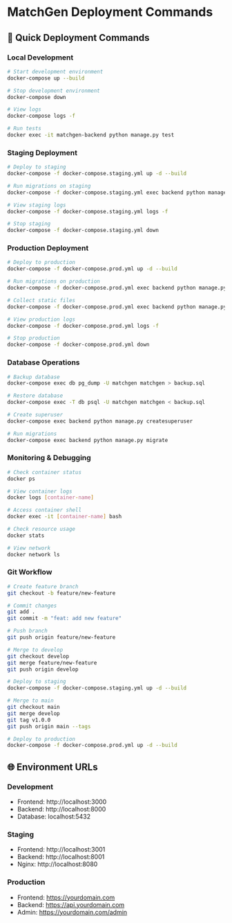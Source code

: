 # MatchGen Deployment Commands

## 🚀 Quick Deployment Commands

### Local Development
```bash
# Start development environment
docker-compose up --build

# Stop development environment
docker-compose down

# View logs
docker-compose logs -f

# Run tests
docker exec -it matchgen-backend python manage.py test
```

### Staging Deployment
```bash
# Deploy to staging
docker-compose -f docker-compose.staging.yml up -d --build

# Run migrations on staging
docker-compose -f docker-compose.staging.yml exec backend python manage.py migrate

# View staging logs
docker-compose -f docker-compose.staging.yml logs -f

# Stop staging
docker-compose -f docker-compose.staging.yml down
```

### Production Deployment
```bash
# Deploy to production
docker-compose -f docker-compose.prod.yml up -d --build

# Run migrations on production
docker-compose -f docker-compose.prod.yml exec backend python manage.py migrate

# Collect static files
docker-compose -f docker-compose.prod.yml exec backend python manage.py collectstatic --noinput

# View production logs
docker-compose -f docker-compose.prod.yml logs -f

# Stop production
docker-compose -f docker-compose.prod.yml down
```

### Database Operations
```bash
# Backup database
docker-compose exec db pg_dump -U matchgen matchgen > backup.sql

# Restore database
docker-compose exec -T db psql -U matchgen matchgen < backup.sql

# Create superuser
docker-compose exec backend python manage.py createsuperuser

# Run migrations
docker-compose exec backend python manage.py migrate
```

### Monitoring & Debugging
```bash
# Check container status
docker ps

# View container logs
docker logs [container-name]

# Access container shell
docker exec -it [container-name] bash

# Check resource usage
docker stats

# View network
docker network ls
```

### Git Workflow
```bash
# Create feature branch
git checkout -b feature/new-feature

# Commit changes
git add .
git commit -m "feat: add new feature"

# Push branch
git push origin feature/new-feature

# Merge to develop
git checkout develop
git merge feature/new-feature
git push origin develop

# Deploy to staging
docker-compose -f docker-compose.staging.yml up -d --build

# Merge to main
git checkout main
git merge develop
git tag v1.0.0
git push origin main --tags

# Deploy to production
docker-compose -f docker-compose.prod.yml up -d --build
```

## 🌐 Environment URLs

### Development
- Frontend: http://localhost:3000
- Backend: http://localhost:8000
- Database: localhost:5432

### Staging
- Frontend: http://localhost:3001
- Backend: http://localhost:8001
- Nginx: http://localhost:8080

### Production
- Frontend: https://yourdomain.com
- Backend: https://api.yourdomain.com
- Admin: https://yourdomain.com/admin
